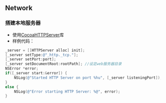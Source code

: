 ## Network

### 搭建本地服务器
+ 使用[CocoaHTTPServer](https://github.com/robbiehanson/CocoaHTTPServer)库
+ 样例代码：
```Objective-C
_server = [[HTTPServer alloc] init];
[_server setType:@"_http._tcp."];
[_server setPort:port];
[_server setDocumentRoot:rootPath]; //设定web服务器目录
NSError *error;
if([_server start:&error]) {
    NSLog(@"Started HTTP Server on port %hu", [_server listeningPort]);
}
else {
    NSLog(@"Error starting HTTP Server: %@", error);
}

```